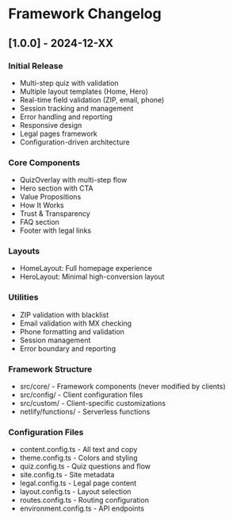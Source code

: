 # Framework Changelog

## [1.0.0] - 2024-12-XX

### Initial Release
- Multi-step quiz with validation
- Multiple layout templates (Home, Hero)
- Real-time field validation (ZIP, email, phone)
- Session tracking and management
- Error handling and reporting
- Responsive design
- Legal pages framework
- Configuration-driven architecture

### Core Components
- QuizOverlay with multi-step flow
- Hero section with CTA
- Value Propositions
- How It Works
- Trust & Transparency
- FAQ section
- Footer with legal links

### Layouts
- HomeLayout: Full homepage experience
- HeroLayout: Minimal high-conversion layout

### Utilities
- ZIP validation with blacklist
- Email validation with MX checking
- Phone formatting and validation
- Session management
- Error boundary and reporting

### Framework Structure
- src/core/ - Framework components (never modified by clients)
- src/config/ - Client configuration files
- src/custom/ - Client-specific customizations
- netlify/functions/ - Serverless functions

### Configuration Files
- content.config.ts - All text and copy
- theme.config.ts - Colors and styling
- quiz.config.ts - Quiz questions and flow
- site.config.ts - Site metadata
- legal.config.ts - Legal page content
- layout.config.ts - Layout selection
- routes.config.ts - Routing configuration
- environment.config.ts - API endpoints